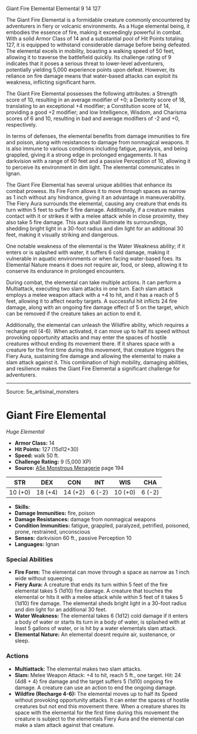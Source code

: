 <MonsterName/>Giant Fire Elemental</MonsterName>
<CreatureType/>Elemental</CreatureType>
<CR/>9</CR>
<AC/>14</AC>
<HP/>127</HP>
<summary>The Giant Fire Elemental is a formidable creature commonly encountered by adventurers in fiery or volcanic environments. As a Huge elemental being, it embodies the essence of fire, making it exceedingly powerful in combat. With a solid Armor Class of 14 and a substantial pool of Hit Points totaling 127, it is equipped to withstand considerable damage before being defeated. The elemental excels in mobility, boasting a walking speed of 50 feet, allowing it to traverse the battlefield quickly. Its challenge rating of 9 indicates that it poses a serious threat to lower-level adventurers, potentially yielding 5,000 experience points upon defeat. However, its reliance on fire damage means that water-based attacks can exploit its weakness, inflicting significant harm.</summary>

<detail>

The Giant Fire Elemental possesses the following attributes: a Strength score of 10, resulting in an average modifier of +0; a Dexterity score of 18, translating to an exceptional +4 modifier; a Constitution score of 14, providing a good +2 modifier; and low Intelligence, Wisdom, and Charisma scores of 6 and 10, resulting in bad and average modifiers of -2 and +0, respectively. 

In terms of defenses, the elemental benefits from damage immunities to fire and poison, along with resistances to damage from nonmagical weapons. It is also immune to various conditions including fatigue, paralysis, and being grappled, giving it a strong edge in prolonged engagements. It has darkvision with a range of 60 feet and a passive Perception of 10, allowing it to perceive its environment in dim light. The elemental communicates in Ignan. 

The Giant Fire Elemental has several unique abilities that enhance its combat prowess. Its Fire Form allows it to move through spaces as narrow as 1 inch without any hindrance, giving it an advantage in maneuverability. The Fiery Aura surrounds the elemental, causing any creature that ends its turn within 5 feet to suffer 5 fire damage. Additionally, if a creature makes contact with it or strikes it with a melee attack while in close proximity, they also take 5 fire damage. This aura shall illuminate its surroundings, shedding bright light in a 30-foot radius and dim light for an additional 30 feet, making it visually striking and dangerous.

One notable weakness of the elemental is the Water Weakness ability; if it enters or is splashed with water, it suffers 6 cold damage, making it vulnerable in aquatic environments or when facing water-based foes. Its Elemental Nature means it does not require air, food, or sleep, allowing it to conserve its endurance in prolonged encounters. 

During combat, the elemental can take multiple actions. It can perform a Multiattack, executing two slam attacks in one turn. Each slam attack employs a melee weapon attack with a +4 to hit, and it has a reach of 5 feet, allowing it to affect nearby targets. A successful hit inflicts 24 fire damage, along with an ongoing fire damage effect of 5 on the target, which can be removed if the creature takes an action to end it. 

Additionally, the elemental can unleash the Wildfire ability, which requires a recharge roll (4-6). When activated, it can move up to half its speed without provoking opportunity attacks and may enter the spaces of hostile creatures without ending its movement there. If it shares space with a creature for the first time during this movement, that creature triggers the Fiery Aura, sustaining fire damage and allowing the elemental to make a slam attack against it. This combination of high mobility, damaging abilities, and resilience makes the Giant Fire Elemental a significant challenge for adventurers.</detail>



---

Source: 5e_artisinal_monsters

# Giant Fire Elemental

*Huge* *Elemental*

- **Armor Class:** 14
- **Hit Points:** 127 (15d12+30)
- **Speed:** walk 50 ft.
- **Challenge Rating:** 9 (5,000 XP)
- **Source:** [A5e Monstrous Menagerie](https://enpublishingrpg.com/products/level-up-monstrous-menagerie-a5e) page 194

| STR | DEX | CON | INT | WIS | CHA |
| --- | --- | --- | --- | --- | --- |
| 10 (+0) | 18 (+4) | 14 (+2) | 6 (-2) | 10 (+0) | 6 (-2) |

- **Skills:** 
- **Damage Immunities:** fire, poison
- **Damage Resistances:** damage from nonmagical weapons
- **Condition Immunities:** fatigue, grappled, paralyzed, petrified, poisoned, prone, restrained, unconscious
- **Senses:** darkvision 60 ft., passive Perception 10
- **Languages:** Ignan

### Special Abilities

- **Fire Form:** The elemental can move through a space as narrow as 1 inch wide without squeezing.
- **Fiery Aura:** A creature that ends its turn within 5 feet of the fire elemental takes 5 (1d10) fire damage. A creature that touches the elemental or hits it with a melee attack while within 5 feet of it takes 5 (1d10) fire damage. The elemental sheds bright light in a 30-foot radius and dim light for an additional 30 feet.
- **Water Weakness:** The elemental takes 6 (1d12) cold damage if it enters a body of water or starts its turn in a body of water, is splashed with at least 5 gallons of water, or is hit by a water elementals slam attack.
- **Elemental Nature:** An elemental doesnt require air, sustenance, or sleep.

### Actions

- **Multiattack:** The elemental makes two slam attacks.
- **Slam:** Melee Weapon Attack: +4 to hit, reach 5 ft., one target. Hit: 24 (4d8 + 4) fire damage  and the target suffers 5 (1d10) ongoing fire damage. A creature can use an action to end the ongoing damage.
- **Wildfire (Recharge 4-6):** The elemental moves up to half its Speed without provoking opportunity attacks. It can enter the spaces of hostile creatures but not end this movement there. When a creature shares its space with the elemental for the first time during this movement  the creature is subject to the elementals Fiery Aura and the elemental can make a slam attack against that creature.




